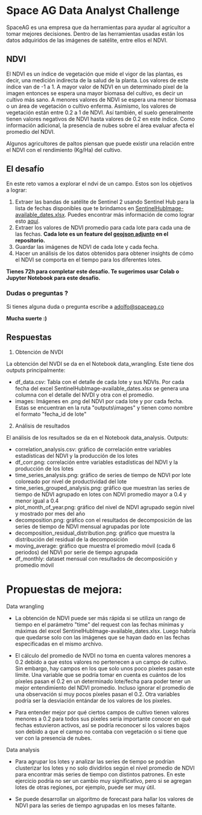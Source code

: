# Space AG Data Analyst Challenge

SpaceAG es una empresa que da herramientas para ayudar al agricultor a tomar mejores decisiones. Dentro de las herramientas usadas están los datos adquiridos de las imágenes de satélite, entre ellos el NDVI.

## NDVI

El NDVI es un índice de vegetación que mide el vigor de las plantas, es decir, una medición indirecta de la salud de la planta. Los valores de este índice van de -1 a 1.  A mayor valor de NDVI en un determinado pixel de la imagen entonces se espera una mayor biomasa del cultivo, es decir un cultivo más sano. A menores valores de NDVI se espera una menor biomasa o un área de vegetación o cultivo enferma. Asimismo, los valores de vegetación están entre 0.2 a 1 de NDVI. Así también, el suelo generalmente tienen valores negativos de NDVI hasta valores de 0.2 en este índice. Como información adicional, la presencia de nubes sobre el área evaluar afecta el promedio del NDVI.

Algunos agricultores de paltos piensan que puede existir una relación entre el NDVI con el rendimiento (Kg/Ha) del cultivo.

## El desafío

En este reto vamos a explorar el ndvi de un campo. Estos son los objetivos a lograr:

1.  Extraer las bandas de satélite de Sentinel 2 usando Sentinel Hub para la lista de fechas disponibles que te brindamos en [SentinelHubImage-available_dates.xlsx](SentinelHubImage-available_dates.xlsx).
Puedes encontrar más información de como lograr esto [aquí](https://sentinelhub-py.readthedocs.io/en/latest/examples/ogc_request.html).
2.  Extraer los valores de NDVI promedio para cada lote para cada una de las fechas. __Cada lote es un feature del [geojson adjunto](farm_map.json) en el repositorio.__
3.  Guardar las imágenes de NDVI de cada lote y cada fecha.
4.  Hacer un análisis de los datos obtenidos para obtener insights de cómo el NDVI se comporta en el tiempo para los diferentes lotes.

__Tienes 72h para completar este desafío. Te sugerimos usar Colab o Jupyter Notebook para este desafío.__

### Dudas o preguntas ?

Si tienes alguna duda o pregunta escribe a adolfo@spaceag.co

__Mucha suerte :)__

## Respuestas

1. Obtención de NVDI

La obtención del NVDI se da en el Notebook data_wrangling. Este tiene dos outputs principalmente:
- df_data.csv: Tabla con el detalle de cada lote y sus NDVIs. Por cada fecha del excel SentinelHubImage-available_dates.xlsx se genera una columna con el detalle del NVDI y otra con el promedio.
- images: Imágenes en .png del NDVI por cada lote y por cada fecha. Estas se encuentran en la ruta "outputs\images" y tienen como nombre el formato "fecha_id de lote"

2. Análisis de resultados

El análisis de los resultados se da en el Notebook data_analysis. Outputs:
- correlation_analysis.csv: gráfico de correlación entre variables estadísticas del NDVI y la producción de los lotes
- df_corr.png: correlación entre variables estadísticas del NDVI y la producción de los lotes
- time_series_analysis.png: gráfico de series de tiempo de NDVI por lote coloreado por nivel de productividad del lote
- time_series_grouped_analysis.png: gráfico que muestran las series de tiempo de NDVI agrupado en lotes con NDVI promedio mayor a 0.4 y menor igual a 0.4
- plot_month_of_year.png: gráfico del nivel de NDVI agrupado según nivel y mostrado por mes del año
- decomposition.png: gráfico con el resultados de decomposición de las series de tiempo de NDVI mensual agrupadas por lote 
- decomposition_residual_distribution.png: gráfico que muestra la distribución del residual de la decomposición
- moving_average: gráfico que muestra el promedio móvil (cada 6 periodos) del NDVI por serie de tiempo agrupada
- df_monthly: dataset mensual con resultados de decomposición y promedio móvil

# Propuestas de mejora:

Data wrangling

- La obtención de NDVI puede ser más rápida si se utiliza un rango de tiempo en el parámetro "time" del request con las fechas mínimas y máximas del excel SentinelHubImage-available_dates.xlsx.
Luego habría que quedarse solo con las imágenes que se hayan dado en las fechas especificadas en el mismo archivo.

- El cálculo del promedio de NVDI no toma en cuenta valores menores a 0.2 debido a que estos valores no pertenecen a un campo de cultivo. Sin embargo, hay campos en los que solo unos poco píxeles pasan este 
límite. Una variable que se podría tomar en cuenta es cuántos de los píxeles pasan el 0.2 en un determinado lote/fecha para poder tener un mejor entendimiento del NDVI promedio. Incluso ignorar el promedio
de una observación si muy pocos píxeles pasan el 0.2. Otra variables podría ser la desviación entándar de los valores de los pixeles.

- Para entender mejor por qué ciertos campos de cultivo tienen valores menores a 0.2 para todos sus pixeles sería importante conocer en qué fechas estuvieron activos, así se podría reconocer si los valores
bajos son debido a que el campo no contaba con vegetación o si tiene que ver con la presencia de nubes.

Data analysis

- Para agrupar los lotes y analizar las series de tiempo se podrían clusterizar los lotes y no solo dividirlos según el nivel promedio de NDVI para encontrar más series de tiempo con distintos patrones.
En este ejercicio podría no ser un cambio muy significativo, pero si se agregan lotes de otras regiones, por ejemplo, puede ser muy útil.

- Se puede desarrollar un algoritmo de forecast para hallar los valores de NDVI para las series de tiempo agrupadas en los meses faltante.
